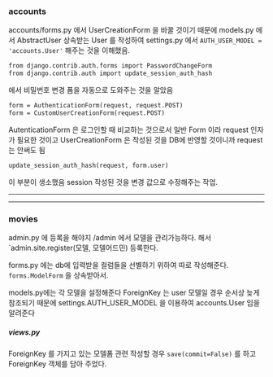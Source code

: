 ### accounts

accounts/forms.py 에서 UserCreationForm 을 바꿀 것이기 때문에 models.py 에서 AbstractUser 상속받는 User 를 작성하여 settings.py 에서  ```AUTH_USER_MODEL = 'accounts.User'``` 해주는 것을 이해했음.



```html
from django.contrib.auth.forms import PasswordChangeForm
from django.contrib.auth import update_session_auth_hash
```

에서 비밀번호 변경 폼을 자동으로 도와주는 것을 알았음

```html
form = AuthenticationForm(request, request.POST)
form = CustomUserCreationForm(request.POST)
```

AutenticationForm 은 로그인할 때 비교하는 것으로서 일반 Form 이라 request 인자가 필요한 것이고 UserCreationForm 은 작성된 것을 DB에 반영할 것이니까 request 는 안써도 됨

```html
update_session_auth_hash(request, form.user)
```

이 부분이 생소했음 session 작성된 것을 변경 값으로 수정해주는 작업.

---

---

### movies

admin.py 에 등록을 해야지 /admin 에서 모델을 관리가능하다. 해서 `admin.site.register(모델, 모델어드민) 등록한다.

forms.py 에는 db에 입력받을 컬럼들을 선별하기 위하여 따로 작성해준다. `forms.ModelForm` 을 상속받아서.

models.py에는 각 모델을 설정해준다 ForeignKey 는 user 모델일 경우 순서상 늦게 참조되기 때문에 settings.AUTH_USER_MODEL 을 이용하여 accounts.User 임을 알려준다

##### views.py

ForeignKey 를 가지고 있는 모델폼 관련 작성할 경우 `save(commit=False)` 를 하고 ForeignKey 객체를 담아 주었다.

